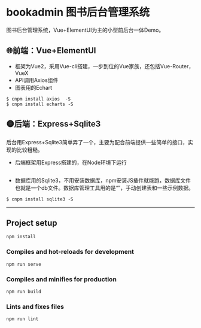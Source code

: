 # bookadmin 图书后台管理系统
图书后台管理系统，Vue+ElementUI为主的小型前后台一体Demo。
## 🌐前端：Vue+ElementUI
* 框架为Vue2，采用Vue-cli搭建，一步到位的Vue家族，还包括Vue-Router，VueX
* API调用Axios组件
* 图表用的Echart
```git
$ cnpm install axios  -S
$ cnpm install echarts -S
```
## 🟡后端：Express+Sqlite3

后台用Express+Sqlite3简单弄了一个，主要为配合前端提供一些简单的接口，实现的比较粗糙。
* 后端框架用Express搭建的，在Node环境下运行
```
```
* 数据库用的Sqlite3，不用安装数据库，npm安装JS插件就能跑，数据库文件也就是一个db文件。数据库管理工具用的是“”，手动创建表和一些示例数据。
```
$ cnpm install sqlite3 -S
```

---

## Project setup
```
npm install
```

### Compiles and hot-reloads for development
```
npm run serve
```

### Compiles and minifies for production
```
npm run build
```

### Lints and fixes files
```
npm run lint
